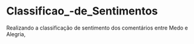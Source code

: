 # Classificao_-de_Sentimentos
Realizando a classificação de sentimento dos comentários entre Medo e Alegria,
